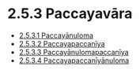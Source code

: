 # 2.5.3 Paccayavāra

* [2.5.3.1 Paccayānuloma](2.5.3/2.5.3.1.md)
* [2.5.3.2 Paccayapaccanīya](2.5.3/2.5.3.2.md)
* [2.5.3.3 Paccayānulomapaccanīya](2.5.3/2.5.3.3.md)
* [2.5.3.4 Paccayapaccanīyānuloma](2.5.3/2.5.3.4.md)
